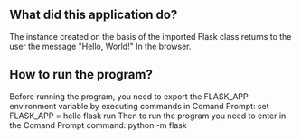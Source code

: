 What did this application do?
-----------------------------

The instance created on the basis of the imported Flask class returns to the user the message "Hello, World!" In the browser.

How to run the program?
-----------------------
Before running the program, you need to export the FLASK_APP environment variable by executing commands in Comand Prompt:
    set FLASK_APP = hello
    flask run
Then to run the program you need to enter in the Comand Prompt command:
    python -m flask